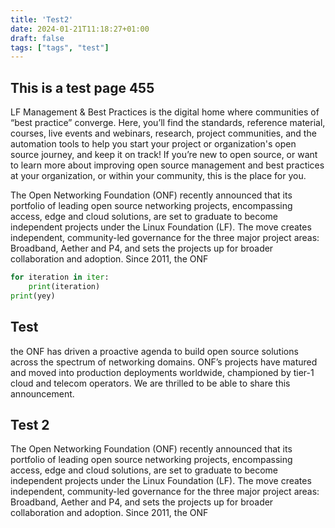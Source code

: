 ```yaml
---
title: 'Test2'
date: 2024-01-21T11:18:27+01:00
draft: false 
tags: ["tags", "test"]
---
```


## This is a test page 455

LF Management & Best Practices is the digital home where communities of “best practice” converge. Here, you’ll find the standards, reference material, courses, live events and webinars, research, project communities, and the automation tools to help you start your project or organization's open source journey, and keep it on track! If you’re new to open source, or want to learn more about improving open source management and best practices at your organization, or within your community, this is the place for you.

The Open Networking Foundation (ONF) recently announced that its portfolio of leading open source networking projects, encompassing access, edge and cloud solutions, are set to graduate to become independent projects under the Linux Foundation (LF). The move creates independent, community-led governance for the three major project areas: Broadband, Aether and P4, and sets the projects up for broader collaboration and adoption. Since 2011, the ONF

```Python
for iteration in iter:
    print(iteration)
print(yey)
```

## Test
the ONF has driven a proactive agenda to build open source solutions across the spectrum of networking domains. ONF’s projects have matured and moved into production deployments worldwide, championed by tier-1 cloud and telecom operators. We are thrilled to be able to share this announcement.

## Test 2 

The Open Networking Foundation (ONF) recently announced that its portfolio of leading open source networking projects, encompassing access, edge and cloud solutions, are set to graduate to become independent projects under the Linux Foundation (LF). The move creates independent, community-led governance for the three major project areas: Broadband, Aether and P4, and sets the projects up for broader collaboration and adoption. Since 2011, the ONF
